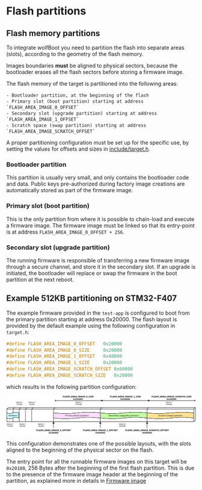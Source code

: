 # Flash partitions


## Flash memory partitions

To integrate wolfBoot you need to partition the flash into 
separate areas (slots), according to the geometry of the flash memory.

Images boundaries **must** be aligned to physical sectors, because the 
bootloader erases all the flash sectors before storing a firmware image.

The flash memory of the target is partitioned into the following areas:

    - Bootloader partition, at the beginning of the flash
    - Primary slot (boot partition) starting at address `FLASH_AREA_IMAGE_0_OFFSET`
    - Secondary slot (upgrade partition) starting at address `FLASH_AREA_IMAGE_1_OFFSET`
    - Scratch space (swap partition) starting at address `FLASH_AREA_IMAGE_SCRATCH_OFFSET`

A proper partitioning configuration must be set up for the specific use, by setting
the values for offsets and sizes in [include/target.h](include/target.h).

### Bootloader partition

This partition is usually very small, and only contains the bootloader code and data.
Public keys pre-authorized during factory image creations are automatically stored
as part of the firmware image.

### Primary slot (boot partition)

This is the only partition from where it is possible to chain-load and execute a 
firmware image. The firmware image must be linked so that its entry-point is at address
`FLASH_AREA_IMAGE_0_OFFSET + 256`. 

### Secondary slot (upgrade partition)

The running firmware is responsible of transferring a new firmware image through a secure channel,
and store it in the secondary slot. If an upgrade is initiated, the bootloader will replace or swap
the firmware in the boot partition at the next reboot.

## Example 512KB partitioning on STM32-F407

The example firmware provided in the `test-app` is configured to boot from the primary partition
starting at address 0x20000. The flash layout is provided by the default example using the following
configuration in `target.h`:

```C
#define FLASH_AREA_IMAGE_0_OFFSET	0x20000
#define FLASH_AREA_IMAGE_0_SIZE		0x20000
#define FLASH_AREA_IMAGE_1_OFFSET	0x40000
#define FLASH_AREA_IMAGE_1_SIZE		0x20000
#define FLASH_AREA_IMAGE_SCRATCH_OFFSET	0x60000
#define FLASH_AREA_IMAGE_SCRATCH_SIZE	0x20000
```

which results in the following partition configuration:

![example partitions](docs/png/example_partitions.png)

This configuration demonstrates one of the possible layouts, with the slots
aligned to the beginning of the physical sector on the flash.

The entry point for all the runnable firmware images on this target will be `0x20100`, 
256 Bytes after the beginning of the first flash partition. This is due to the presence
of the firmware image header at the beginning of the partition, as explained more in details
in [Firmware image](docs/firmware_image.md)


